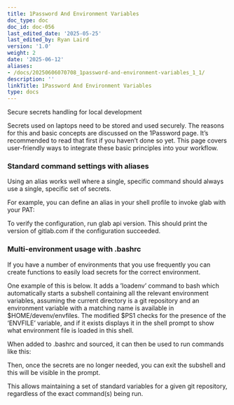 ```yaml
---
title: 1Password And Environment Variables
doc_type: doc
doc_id: doc-056
last_edited_date: '2025-05-25'
last_edited_by: Ryan Laird
version: '1.0'
weight: 2
date: '2025-06-12'
aliases:
- /docs/20250606070708_1password-and-environment-variables_1_1/
description: ''
linkTitle: 1Password And Environment Variables
type: docs
---
```


<!-- Unsupported block type: image -->

Secure secrets handling for local development

Secrets used on laptops need to be stored and used securely. The reasons for this and basic concepts are discussed on the 1Password page. It’s recommended to read that first if you haven’t done so yet. This page covers user-friendly ways to integrate these basic principles into your workflow.

### Standard command settings with aliases

Using an alias works well where a single, specific command should always use a single, specific set of secrets.

For example, you can define an alias in your shell profile to invoke glab with your PAT:

<!-- Unsupported block type: code -->

To verify the configuration, run glab api version. This should print the version of gitlab.com if the configuration succeeded.

<!-- Unsupported block type: code -->

### Multi-environment usage with .bashrc

If you have a number of environments that you use frequently you can create functions to easily load secrets for the correct environment.

One example of this is below. It adds a ’loadenv’ command to bash which automatically starts a subshell containing all the relevant environment variables, assuming the current directory is a git repository and an environment variable with a matching name is available in $HOME/devenv/envfiles. The modified $PS1 checks for the presence of the ‘ENVFILE’ variable, and if it exists displays it in the shell prompt to show what environment file is loaded in this shell.

<!-- Unsupported block type: code -->

When added to .bashrc and sourced, it can then be used to run commands like this:

Then, once the secrets are no longer needed, you can exit the subshell and this will be visible in the prompt.

This allows maintaining a set of standard variables for a given git repository, regardless of the exact command(s) being run.
